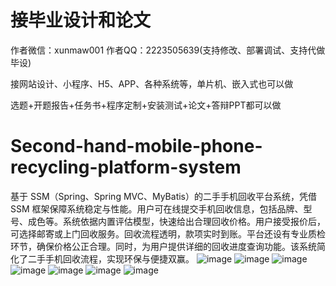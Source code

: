 # 接毕业设计和论文
作者微信：xunmaw001  作者QQ：2223505639(支持修改、部署调试、支持代做毕设)

接网站设计、小程序、H5、APP、各种系统等，单片机、嵌入式也可以做

选题+开题报告+任务书+程序定制+安装测试+论文+答辩PPT都可以做
# Second-hand-mobile-phone-recycling-platform-system
基于 SSM（Spring、Spring MVC、MyBatis）的二手手机回收平台系统，凭借 SSM 框架保障系统稳定与性能。用户可在线提交手机回收信息，包括品牌、型号、成色等。系统依据内置评估模型，快速给出合理回收价格。用户接受报价后，可选择邮寄或上门回收服务。回收流程透明，款项实时到账。平台还设有专业质检环节，确保价格公正合理。同时，为用户提供详细的回收进度查询功能。该系统简化了二手手机回收流程，实现环保与便捷双赢。 
![image](https://github.com/user-attachments/assets/c4c6f91c-cc23-47af-8308-a85b6fd997ce)
![image](https://github.com/user-attachments/assets/3303083e-42a2-486a-9253-bb9369775399)
![image](https://github.com/user-attachments/assets/5412eca9-04ef-4821-a87d-a764304022c2)
![image](https://github.com/user-attachments/assets/fb97f5ee-6848-4326-b61f-187673c7aaa0)
![image](https://github.com/user-attachments/assets/d359861a-2fe7-4c54-9219-e9ca6ea9ff43)
![image](https://github.com/user-attachments/assets/8bda94ea-7c3f-4dee-8fe5-38236f513a0c)
![image](https://github.com/user-attachments/assets/daa4bb02-4056-4ffa-a6e6-594825910bbb)
